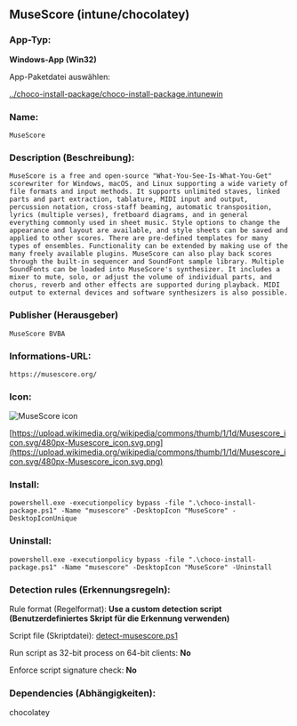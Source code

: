 ## MuseScore (intune/chocolatey)

### App-Typ:

__Windows-App (Win32)__

App-Paketdatei auswählen:

[../choco-install-package/choco-install-package.intunewin](../choco-install-package/choco-install-package.intunewin?raw=true)


### Name:

```
MuseScore
```

### Description (Beschreibung):

```
MuseScore is a free and open-source "What-You-See-Is-What-You-Get" scorewriter for Windows, macOS, and Linux supporting a wide variety of file formats and input methods. It supports unlimited staves, linked parts and part extraction, tablature, MIDI input and output, percussion notation, cross-staff beaming, automatic transposition, lyrics (multiple verses), fretboard diagrams, and in general everything commonly used in sheet music. Style options to change the appearance and layout are available, and style sheets can be saved and applied to other scores. There are pre-defined templates for many types of ensembles. Functionality can be extended by making use of the many freely available plugins. MuseScore can also play back scores through the built-in sequencer and SoundFont sample library. Multiple SoundFonts can be loaded into MuseScore's synthesizer. It includes a mixer to mute, solo, or adjust the volume of individual parts, and chorus, reverb and other effects are supported during playback. MIDI output to external devices and software synthesizers is also possible.
```

### Publisher (Herausgeber)

```
MuseScore BVBA
```


### Informations-URL:

```
https://musescore.org/
```

### Icon:

![MuseScore icon](https://upload.wikimedia.org/wikipedia/commons/thumb/1/1d/Musescore_icon.svg/120px-Musescore_icon.svg.png)

[https://upload.wikimedia.org/wikipedia/commons/thumb/1/1d/Musescore_icon.svg/480px-Musescore_icon.svg.png](https://upload.wikimedia.org/wikipedia/commons/thumb/1/1d/Musescore_icon.svg/480px-Musescore_icon.svg.png)


### Install:
```
powershell.exe -executionpolicy bypass -file ".\choco-install-package.ps1" -Name "musescore" -DesktopIcon "MuseScore" -DesktopIconUnique
```


### Uninstall:
```
powershell.exe -executionpolicy bypass -file ".\choco-install-package.ps1" -Name "musescore" -DesktopIcon "MuseScore" -Uninstall
```


### Detection rules (Erkennungsregeln):

Rule format (Regelformat): __Use a custom detection script (Benutzerdefiniertes Skript für die Erkennung verwenden)__

Script file (Skriptdatei): [detect-musescore.ps1](./detect-musescore.ps1?raw=true)

Run script as 32-bit process on 64-bit clients: __No__

Enforce script signature check: __No__

### Dependencies (Abhängigkeiten):

chocolatey

